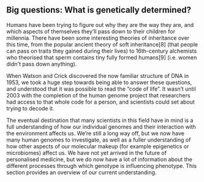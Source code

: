 ## Big questions: What is genetically determined?

Humans have been trying to figure out why they are the way they are, and which aspects of themselves they’ll pass down to their children for millennia. There have been some interesting theories of inheritance over this time, from the popular ancient theory of soft inheritance[8] (that people can pass on traits they gained during their lives) to 16th-century alchemists who theorised that sperm contains tiny fully formed humans[9] (i.e. women didn't pass down anything). 

[//]: # (TODO: Add something about Mendel here?)

When Watson and Crick discovered the now familiar structure of DNA in 1953, we took a huge step towards being able to answer these questions, and understood that it was possible to read the “code of life”. It wasn’t until 2003 with the completion of the human genome project that researchers had access to that whole code for a person, and scientists could set about trying to decode it. 

The eventual destination that many scientists in this field have in mind is a full understanding of how our individual genomes and their interaction with the environment affects us. We’re still a long way off, but we now have many human genomes to investigate, as well as a fuller understanding of how other aspects of our molecular makeup (for example epigenetics or microbiomes) affect us. We have not yet arrived in the future of personalised medicine, but we do now have a lot of information about the different processes through which genotype is influencing phenotype. This section provides an overview of our current understanding.

[//]: # (TODO: Try out bibliography) 
[//]: # (TODO: Check if this type of comment is a problem for Jupyter Book/PDF)

[//]: # (TODO: Maybe move some of this to a discussion/wrap up summary bit for after people know what DNA is.)
[//]: # (TODO: The idea of what and how something is genetically determined is difficult to define. Intuitively, we define it based on how much of the variability we can measure is determined by genes: this is called *heritability*. 100% heritable - eye colour, 0% heritable - taste in clothes - or somewhere in between on this linear scale. This must be a simplification: a lot of the traits that we're trying to measure are more complex than that, for example athletic performance, aggressive behaviour, sexual preferences... Heritability also depends on the definition of a "normal" environment. It may be that there is an environmental influence we could dream up that would change our eye colour, then eye colour would no longer be 100% heritable. What we actually want to know is the relationship between genetics and the environment: a causal diagram for all phenotypes.)